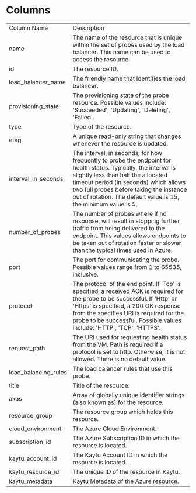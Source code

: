 # Columns  

<table>
	<tr><td>Column Name</td><td>Description</td></tr>
	<tr><td>name</td><td>The name of the resource that is unique within the set of probes used by the load balancer. This name can be used to access the resource.</td></tr>
	<tr><td>id</td><td>The resource ID.</td></tr>
	<tr><td>load_balancer_name</td><td>The friendly name that identifies the load balancer.</td></tr>
	<tr><td>provisioning_state</td><td>The provisioning state of the probe resource. Possible values include: 'Succeeded', 'Updating', 'Deleting', 'Failed'.</td></tr>
	<tr><td>type</td><td>Type of the resource.</td></tr>
	<tr><td>etag</td><td>A unique read-only string that changes whenever the resource is updated.</td></tr>
	<tr><td>interval_in_seconds</td><td>The interval, in seconds, for how frequently to probe the endpoint for health status. Typically, the interval is slightly less than half the allocated timeout period (in seconds) which allows two full probes before taking the instance out of rotation. The default value is 15, the minimum value is 5.</td></tr>
	<tr><td>number_of_probes</td><td>The number of probes where if no response, will result in stopping further traffic from being delivered to the endpoint. This values allows endpoints to be taken out of rotation faster or slower than the typical times used in Azure.</td></tr>
	<tr><td>port</td><td>The port for communicating the probe. Possible values range from 1 to 65535, inclusive.</td></tr>
	<tr><td>protocol</td><td>The protocol of the end point. If 'Tcp' is specified, a received ACK is required for the probe to be successful. If 'Http' or 'Https' is specified, a 200 OK response from the specifies URI is required for the probe to be successful. Possible values include: 'HTTP', 'TCP', 'HTTPS'.</td></tr>
	<tr><td>request_path</td><td>The URI used for requesting health status from the VM. Path is required if a protocol is set to http. Otherwise, it is not allowed. There is no default value.</td></tr>
	<tr><td>load_balancing_rules</td><td>The load balancer rules that use this probe.</td></tr>
	<tr><td>title</td><td>Title of the resource.</td></tr>
	<tr><td>akas</td><td>Array of globally unique identifier strings (also known as) for the resource.</td></tr>
	<tr><td>resource_group</td><td>The resource group which holds this resource.</td></tr>
	<tr><td>cloud_environment</td><td>The Azure Cloud Environment.</td></tr>
	<tr><td>subscription_id</td><td>The Azure Subscription ID in which the resource is located.</td></tr>
	<tr><td>kaytu_account_id</td><td>The Kaytu Account ID in which the resource is located.</td></tr>
	<tr><td>kaytu_resource_id</td><td>The unique ID of the resource in Kaytu.</td></tr>
	<tr><td>kaytu_metadata</td><td>Kaytu Metadata of the Azure resource.</td></tr>
</table>
